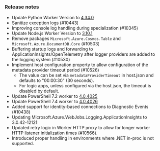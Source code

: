 ### Release notes

<!-- Please add your release notes in the following format:
- My change description (#PR)
-->
- Update Python Worker Version to [4.34.0](https://github.com/Azure/azure-functions-python-worker/releases/tag/4.34.0)
- Sanitize exception logs (#10443)
- Improving console log handling during specialization (#10345)
- Update Node.js Worker Version to [3.10.1](https://github.com/Azure/azure-functions-nodejs-worker/releases/tag/v3.10.1)
- Remove packages `Microsoft.Azure.Cosmos.Table` and `Microsoft.Azure.DocumentDB.Core` (#10503)
- Buffering startup logs and forwarding to ApplicationInsights/OpenTelemetry after logger providers are added to the logging system (#10530)
- Implement host configuration property to allow configuration of the metadata provider timeout period (#10526)
  - The value can be set via `metadataProviderTimeout` in host.json and defaults to "00:00:30" (30 seconds).
  - For logic apps, unless configured via the host.json, the timeout is disabled by default.
- Update PowerShell 7.2 worker to [4.0.4025](https://github.com/Azure/azure-functions-powershell-worker/releases/tag/v4.0.4025)
- Update PowerShell 7.4 worker to [4.0.4026](https://github.com/Azure/azure-functions-powershell-worker/releases/tag/v4.0.4026)
- Added support for identity-based connections to Diagnostic Events (#10438)
- Updating Microsoft.Azure.WebJobs.Logging.ApplicationInsights to 3.0.42-12121
- Updated retry logic in Worker HTTP proxy to allow for longer worker HTTP listener initialization times (#10566).
- Introduced proper handling in environments where .NET in-proc is not supported.
